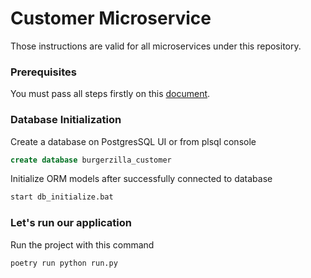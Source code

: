 # Customer Microservice

Those instructions are valid for all microservices under this repository.

### Prerequisites
You must pass all steps firstly on this [document](../README.md).

### Database Initialization
Create a database on PostgresSQL UI or from plsql console
```sql
create database burgerzilla_customer
```
Initialize ORM models after successfully connected to database
```bash
start db_initialize.bat
```
### Let's run our application
Run the project with this command
```bash
poetry run python run.py
```
